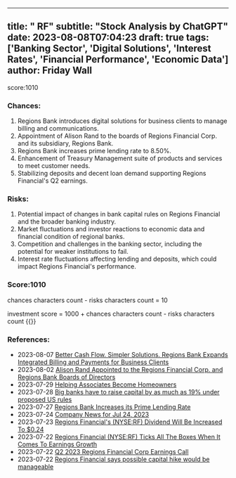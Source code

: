 
---
title: " RF"
subtitle: "Stock Analysis by ChatGPT"
date: 2023-08-08T07:04:23
draft: true
tags: ['Banking Sector', 'Digital Solutions', 'Interest Rates', 'Financial Performance', 'Economic Data']
author: Friday Wall
---

score:1010
### Chances:
1. Regions Bank introduces digital solutions for business clients to manage billing and communications.
2. Appointment of Alison Rand to the boards of Regions Financial Corp. and its subsidiary, Regions Bank.
3. Regions Bank increases prime lending rate to 8.50%.
4. Enhancement of Treasury Management suite of products and services to meet customer needs.
5. Stabilizing deposits and decent loan demand supporting Regions Financial's Q2 earnings.
### Risks:
1. Potential impact of changes in bank capital rules on Regions Financial and the broader banking industry.
2. Market fluctuations and investor reactions to economic data and financial condition of regional banks.
3. Competition and challenges in the banking sector, including the potential for weaker institutions to fail.
4. Interest rate fluctuations affecting lending and deposits, which could impact Regions Financial's performance.
### Score:1010
chances characters count - risks characters count = 10

investment score = 1000 + chances characters count - risks characters count
{{<tradingview symbol="NYSE:RF">}}
### References:
- 2023-08-07 [Better Cash Flow. Simpler Solutions. Regions Bank Expands Integrated Billing and Payments for Business Clients](https://finance.yahoo.com/news/better-cash-flow-simpler-solutions-130000665.html?.tsrc=rss)
- 2023-08-02 [Alison Rand Appointed to the Regions Financial Corp. and Regions Bank Boards of Directors](https://finance.yahoo.com/news/alison-rand-appointed-regions-financial-161500727.html?.tsrc=rss)
- 2023-07-29 [Helping Associates Become Homeowners](https://finance.yahoo.com/news/helping-associates-become-homeowners-163500356.html?.tsrc=rss)
- 2023-07-28 [Big banks have to raise capital by as much as 19% under proposed US rules](https://finance.yahoo.com/news/big-banks-have-to-raise-capital-by-as-much-as-19-under-proposed-us-rules-140115761.html?.tsrc=rss)
- 2023-07-27 [Regions Bank Increases its Prime Lending Rate](https://finance.yahoo.com/news/regions-bank-increases-prime-lending-203000757.html?.tsrc=rss)
- 2023-07-24 [Company News for Jul 24, 2023](https://finance.yahoo.com/news/company-news-jul-24-2023-123400766.html?.tsrc=rss)
- 2023-07-23 [Regions Financial's (NYSE:RF) Dividend Will Be Increased To $0.24](https://finance.yahoo.com/news/regions-financials-nyse-rf-dividend-122256303.html?.tsrc=rss)
- 2023-07-22 [Regions Financial (NYSE:RF) Ticks All The Boxes When It Comes To Earnings Growth](https://finance.yahoo.com/news/regions-financial-nyse-rf-ticks-122150007.html?.tsrc=rss)
- 2023-07-22 [Q2 2023 Regions Financial Corp Earnings Call](https://finance.yahoo.com/news/q2-2023-regions-financial-corp-082315382.html?.tsrc=rss)
- 2023-07-22 [Regions Financial says possible capital hike would be manageable](https://finance.yahoo.com/news/regions-financial-says-possible-capital-230248102.html?.tsrc=rss)


                